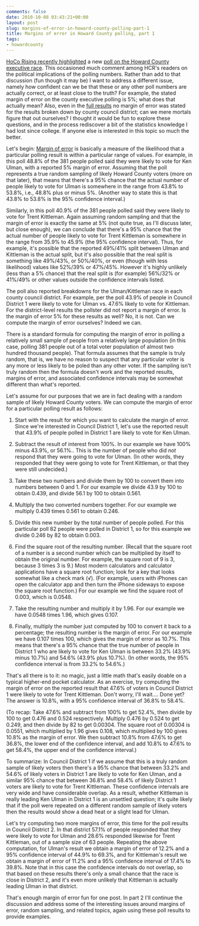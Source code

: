 ```yaml
---
comments: false
date: 2010-10-08 03:43:21+00:00
layout: post
slug: margins-of-error-in-howard-county-polling-part-1
title: Margins of error in Howard County polling, part 1
tags:
- howardcounty
---
```


[HoCo Rising recently highlighted](http://hocorising.blogspot.com/2010/10/ulmanintrouble-thursday-links.html) a new [poll on the Howard County executive race](http://www.marylandreporter.com/HoCo-exec-race-tightens-Ulman-v.-Kittleman.aspx). This occasioned much comment among HCR's readers on the political implications of the polling numbers. Rather than add to that discussion (fun though it may be) I want to address a different issue, namely how confident can we be that these or any other poll numbers are actually correct, or at least close to the truth? For example, the stated margin of error on the county executive polling is 5%; what does that actually mean? Also, even in the [full results](http://www.marylandreporter.com/systems/file_download.aspx?pg=1007&ver=2) no margin of error was stated for the results broken down by county council district; can we mere mortals figure that out ourselves? I thought it would be fun to explore these questions, and in the process rediscover a bit of the statistics knowledge I had lost since college. If anyone else is interested in this topic so much the better.

Let's begin: [Margin of error](http://en.wikipedia.org/wiki/Margin_of_error) is basically a measure of the likelihood that a particular polling result is within a particular range of values. For example, in this poll 48.8% of the 381 people polled said they were likely to vote for Ken Ulman, with a reported 5% margin of error. Assuming that the poll represents a true random sampling of likely Howard County voters (more on that later), that means that there's a 95% chance that the actual number of people likely to vote for Ulman is somewhere in the range from 43.8% to 53.8%, i.e., 48.8% plus or minus 5%. (Another way to state this is that 43.8% to 53.8% is the 95% confidence interval.)

Similarly, in this poll 40.9% of the 381 people polled said they were likely to vote for Trent Kittleman. Again assuming random sampling and that the margin of error is exactly the same at 5% (not quite true, as I'll discuss later, but close enough), we can conclude that there's a 95% chance that the actual number of people likely to vote for Trent Kittleman is somewhere in the range from 35.9% to 45.9% (the 95% confidence interval). Thus, for example, it's possible that the reported 49%/41% split between Ulman and Kittleman is the actual split, but it's also possible that the real split is something like 49%/43%, or 50%/40%, or even (though with less likelihood) values like 52%/39% or 47%/45%. However it's highly unlikely (less than a 5% chance) that the real split is (for example) 56%/32% or 41%/49% or other values outside the confidence intervals listed.

The poll also reported breakdowns for the Ulman/Kittleman race in each county council district. For example, per the poll 43.9% of people in Council District 1 were likely to vote for Ulman vs. 47.6% likely to vote for Kittleman. For the district-level results the pollster did not report a margin of error. Is the margin of error 5% for these results as well? No, it is not. Can we compute the margin of error ourselves? Indeed we can.

There is a standard formula for computing the margin of error in polling a relatively small sample of people from a relatively large population (in this case, polling 381 people out of a total voter population of almost two hundred thousand people). That formula assumes that the sample is truly random, that is, we have no reason to suspect that any particular voter is any more or less likely to be poled than any other voter. If the sampling isn't truly random then the formula doesn't work and the reported results, margins of error, and associated confidence intervals may be somewhat different than what's reported.

Let's assume for our purposes that we are in fact dealing with a random sample of likely Howard County voters. We can compute the margin of error for a particular polling result as follows:




  1. Start with the result for which you want to calculate the margin of error. Since we're interested in Council District 1, let's use the reported result that 43.9% of people polled in District 1 are likely to vote for Ken Ulman.


  2. Subtract the result of interest from 100%. In our example we have 100% minus 43.9%, or 56.1%.. This is the number of people who did _not_ respond that they were going to vote for Ulman. (In other words, they responded that they were going to vote for Trent Kittleman, or that they were still undecided.)


  3. Take these two numbers and divide them by 100 to convert them into numbers between 0 and 1. For our example we divide 43.9 by 100 to obtain 0.439, and divide 56.1 by 100 to obtain 0.561.


  4. Multiply the two converted numbers together. For our example we multiply 0.439 times 0.561 to obtain 0.246.


  5. Divide this new number by the total number of people polled. For this particular poll 82 people were polled in District 1, so for this example we divide 0.246 by 82 to obtain 0.003.


  6. Find the square root of the resulting number. (Recall that the square root of a number is a second number which can be multiplied by itself to obtain the original number. For example, the square root of 9 is 3, because 3 times 3 is 9.) Most modern calculators and calculator applications have a square root function; look for a key that looks somewhat like a check mark (√). (For example, users with iPhones can open the calculator app and then turn the iPhone sideways to expose the square root function.) For our example we find the square root of 0.003, which is 0.0548.


  7. Take the resulting number and multiply it by 1.96. For our example we have 0.0548 times 1.96, which gives 0.107.


  8. Finally, multiply the number just computed by 100 to convert it back to a percentage; the resulting number is the margin of error. For our example we have 0.107 times 100, which gives the margin of error as 10.7%. This means that there's a 95% chance that the true number of people in District 1 who are likely to vote for Ken Ulman is between 33.2% (43.9% minus 10.7%) and 54.6% (43.9% plus 10.7%). (In other words, the 95% confidence interval is from 33.2% to 54.6%.)



That's all there is to it: no magic, just a little math that's easily doable on a typical higher-end pocket calculator. As an exercise, try computing the margin of error on the reported result that 47.6% of voters in Council District 1 were likely to vote for Trent Kittleman. Don't worry, I'll wait.... Done yet? The answer is 10.8%, with a 95% confidence interval of 36.8% to 58.4%.

(To recap: Take 47.6% and subtract from 100% to get 52.4%, then divide by 100 to get 0.476 and 0.524 respectively. Multiply 0.476 by 0.524 to get 0.249, and then divide by 82 to get 0.00304. The square root of 0.00304 is 0.0551, which multiplied by 1.96 gives 0.108, which multiplied by 100 gives 10.8% as the margin of error. We then subtract 10.8% from 47.6% to get 36.8%, the lower end of the confidence interval, and add 10.8% to 47.6% to get 58.4%, the upper end of the confidence interval.)

To summarize: In Council District 1 if we assume that this is a truly random sample of likely voters then there's a 95% chance that between 33.2% and 54.6% of likely voters in District 1 are likely to vote for Ken Ulman, and a similar 95% chance that between 36.8% and 58.4% of likely District 1 voters are likely to vote for Trent Kittleman. These confidence intervals are very wide and have considerable overlap. As a result, whether Kittleman is really leading Ken Ulman in District 1 is an unsettled question; it's quite likely that if the poll were repeated on a different random sample of likely voters then the results would show a dead heat or a slight lead for Ulman.

Let's try computing two more margins of error, this time for the poll results in Council District 2. In that district 57.1% of people responded that they were likely to vote for Ulman and 28.6% responded likewise for Trent Kittleman, out of a sample size of 63 people. Repeating the above computation, for Ulman's result we obtain a margin of error of 12.2% and a 95% confidence interval of 44.9% to 69.3%, and for Kittleman's result we obtain a margin of error of 11.2% and a 95% confidence interval of 17.4% to 39.8%. Note that in this case the confidence intervals do not overlap, so that based on these results there's only a small chance that the race is close in District 2, and it's even more unlikely that Kittleman is actually leading Ulman in that district.

That's enough margin of error fun for one post. In part 2 I'll continue the discussion and address some of the interesting issues around margins of error, random sampling, and related topics, again using these poll results to provide examples.


